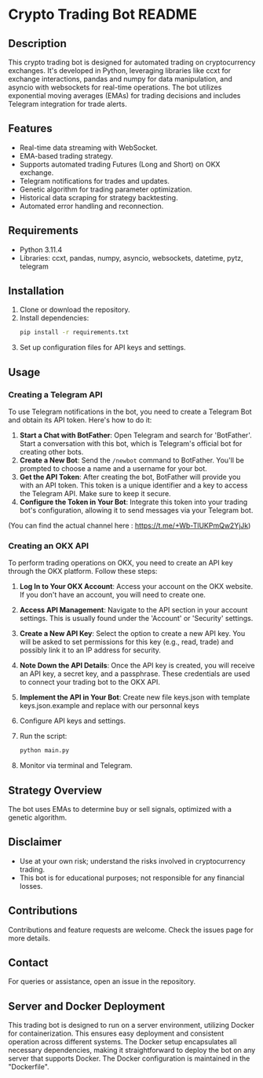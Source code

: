 
# Crypto Trading Bot README

## Description

This crypto trading bot is designed for automated trading on cryptocurrency exchanges. It's developed in Python, leveraging libraries like ccxt for exchange interactions, pandas and numpy for data manipulation, and asyncio with websockets for real-time operations. The bot utilizes exponential moving averages (EMAs) for trading decisions and includes Telegram integration for trade alerts.

## Features

- Real-time data streaming with WebSocket.
- EMA-based trading strategy.
- Supports automated trading Futures (Long and Short) on OKX exchange.
- Telegram notifications for trades and updates.
- Genetic algorithm for trading parameter optimization.
- Historical data scraping for strategy backtesting.
- Automated error handling and reconnection.

## Requirements

- Python 3.11.4
- Libraries: ccxt, pandas, numpy, asyncio, websockets, datetime, pytz, telegram

## Installation

1. Clone or download the repository.
2. Install dependencies:
   ```bash
   pip install -r requirements.txt
   ```
3. Set up configuration files for API keys and settings.

## Usage


### Creating a Telegram API

To use Telegram notifications in the bot, you need to create a Telegram Bot and obtain its API token. Here's how to do it:

1. **Start a Chat with BotFather**: Open Telegram and search for 'BotFather'. Start a conversation with this bot, which is Telegram's official bot for creating other bots.
2. **Create a New Bot**: Send the `/newbot` command to BotFather. You'll be prompted to choose a name and a username for your bot.
3. **Get the API Token**: After creating the bot, BotFather will provide you with an API token. This token is a unique identifier and a key to access the Telegram API. Make sure to keep it secure.
4. **Configure the Token in Your Bot**: Integrate this token into your trading bot's configuration, allowing it to send messages via your Telegram bot.

(You can find the actual channel here : https://t.me/+Wb-TlUKPmQw2YjJk)

### Creating an OKX API

To perform trading operations on OKX, you need to create an API key through the OKX platform. Follow these steps:

1. **Log In to Your OKX Account**: Access your account on the OKX website. If you don't have an account, you will need to create one.
2. **Access API Management**: Navigate to the API section in your account settings. This is usually found under the 'Account' or 'Security' settings.
3. **Create a New API Key**: Select the option to create a new API key. You will be asked to set permissions for this key (e.g., read, trade) and possibly link it to an IP address for security.
4. **Note Down the API Details**: Once the API key is created, you will receive an API key, a secret key, and a passphrase. These credentials are used to connect your trading bot to the OKX API.
5. **Implement the API in Your Bot**: Create new file keys.json with template keys.json.example and replace with our personnal keys

1. Configure API keys and settings.
2. Run the script:
   ```bash
   python main.py
   ```
3. Monitor via terminal and Telegram.

## Strategy Overview

The bot uses EMAs to determine buy or sell signals, optimized with a genetic algorithm.

## Disclaimer

- Use at your own risk; understand the risks involved in cryptocurrency trading.
- This bot is for educational purposes; not responsible for any financial losses.

## Contributions

Contributions and feature requests are welcome. Check the issues page for more details.

## Contact

For queries or assistance, open an issue in the repository.

## Server and Docker Deployment

This trading bot is designed to run on a server environment, utilizing Docker for containerization. This ensures easy deployment and consistent operation across different systems. The Docker setup encapsulates all necessary dependencies, making it straightforward to deploy the bot on any server that supports Docker.
The Docker configuration is maintained in the "Dockerfile".
